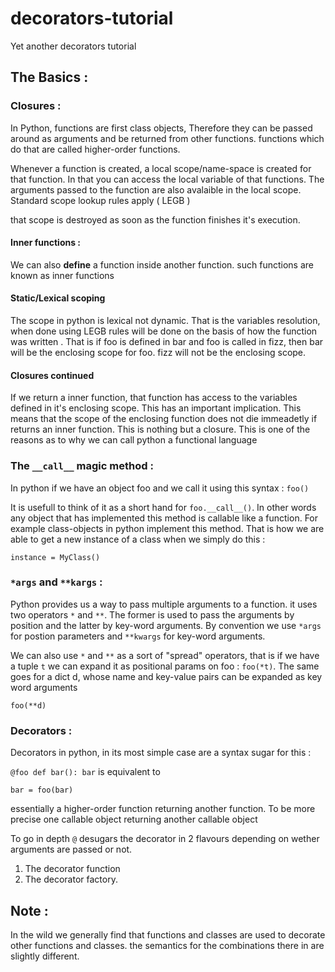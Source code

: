 # decorators-tutorial
Yet another decorators tutorial

## The Basics :

### Closures : 

In Python, functions are first class objects, Therefore they can be passed around as arguments and be returned from other functions. functions which do that are called higher-order functions.

Whenever a function is created, a local scope/name-space is created for that function. In that you can access the local variable of that functions. The arguments passed to the function are also avalaible in the local scope. Standard scope lookup rules apply ( LEGB )

that scope is destroyed as soon as the function finishes it's execution.

#### Inner functions :

We can also **define** a function inside another function. such functions are known as inner functions

#### Static/Lexical scoping

The scope in python is lexical not dynamic. That is the variables resolution, when done using LEGB rules will be done on the basis of how the function was written . That is if foo is defined in bar and foo is called in fizz, then bar will be the enclosing scope for foo. fizz will not be the enclosing scope.

#### Closures continued

If we return a inner function, that function has access to the variables defined in it's enclosing scope. This has an important implication. This means that the scope of the enclosing function does not die immeadetly if returns an inner function. This is nothing but a closure. This is one of the reasons as to why we can call python a functional language

### The  `__call__` magic method :

In python if we have an object foo and we call it using this syntax :
`foo()`

It is usefull to think of it as a short hand for `foo.__call__()`. In other words any object that has implemented this method is callable like a function. For example class-objects in python implement this method. That is how we are able to get a new
instance of a class when we simply do this :

`instance = MyClass()`

### `*args` and `**kargs` :

Python provides us a way to pass multiple arguments to a function. it uses two operators `*` and `**`. The former is used to pass the arguments by position and the latter by key-word arguments. By convention we use `*args` for postion parameters and `**kwargs` for key-word arguments.

We can also use `*` and `**` as a sort of "spread" operators, that is if we have a tuple `t` we can expand it as positional params on foo : `foo(*t)`. The same goes for a dict d, whose name and key-value pairs can be expanded as key word arguments

`foo(**d)`

### Decorators :

Decorators in python, in its most simple case are a syntax sugar for this :

`@foo
def bar():
  bar`
is equivalent to 

`bar = foo(bar)`

essentially a higher-order function returning another function. To be more precise one callable object returning another callable object

To go in depth `@` desugars the decorator in 2 flavours depending on wether arguments are passed or not. 
1. The decorator function
2. The decorator factory.

## Note :

In the wild  we generally find that functions and classes are used to decorate other functions and classes. the semantics for the combinations there in are slightly different.







